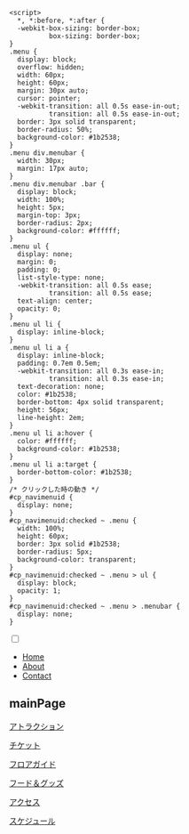 <html>
  
  <head>
    
    <script>
      *, *:before, *:after {
      -webkit-box-sizing: border-box;
              box-sizing: border-box;
    }
    .menu {
      display: block;
      overflow: hidden;
      width: 60px;
      height: 60px;
      margin: 30px auto;
      cursor: pointer;
      -webkit-transition: all 0.5s ease-in-out;
              transition: all 0.5s ease-in-out;
      border: 3px solid transparent;
      border-radius: 50%;
      background-color: #1b2538;
    }
    .menu div.menubar {
      width: 30px;
      margin: 17px auto;
    }
    .menu div.menubar .bar {
      display: block;
      width: 100%;
      height: 5px;
      margin-top: 3px;
      border-radius: 2px;
      background-color: #ffffff;
    }
    .menu ul {
      display: none;
      margin: 0;
      padding: 0;
      list-style-type: none;
      -webkit-transition: all 0.5s ease;
              transition: all 0.5s ease;
      text-align: center;
      opacity: 0;
    }
    .menu ul li {
      display: inline-block;
    }
    .menu ul li a {
      display: inline-block;
      padding: 0.7em 0.5em;
      -webkit-transition: all 0.3s ease-in;
              transition: all 0.3s ease-in;
      text-decoration: none;
      color: #1b2538;
      border-bottom: 4px solid transparent;
      height: 56px;
      line-height: 2em;
    }
    .menu ul li a:hover {
      color: #ffffff;
      background-color: #1b2538;
    }
    .menu ul li a:target {
      border-bottom-color: #1b2538;
    }
    /* クリックした時の動き */
    #cp_navimenuid {
      display: none;
    }
    #cp_navimenuid:checked ~ .menu {
      width: 100%;
      height: 60px;
      border: 3px solid #1b2538;
      border-radius: 5px;
      background-color: transparent;
    }
    #cp_navimenuid:checked ~ .menu > ul {
      display: block;
      opacity: 1;
    }
    #cp_navimenuid:checked ~ .menu > .menubar {
      display: none;
    }
  </script>
 </head>
  
  
  <input type="checkbox" id="cp_navimenuid">
  <label class="menu" for="cp_navimenuid">

  <div class="menubar">
    <span class="bar"></span>
    <span class="bar"></span>
    <span class="bar"></span>
  </div>

  <ul>
    <li><a id="home" href="#home">Home</a></li>
    <li><a id="about" href="#about">About</a></li>
    <li><a id="contact" href="#contact">Contact</a></li>
  </ul>

  </label>

  
  
  
</html>



## mainPage

[アトラクション](https://takajo-soft19.github.io/midnightland/attraction)


[チケット](https://takajo-soft19.github.io/midnightland/ticket)


[フロアガイド](https://takajo-soft19.github.io/midnightland/floor)


[フード＆グッズ](https://takajo-soft19.github.io/midnightland/foodgoods)


[アクセス](https://takajo-soft19.github.io/midnightland/access)


[スケジュール](https://takajo-soft19.github.io/midnightland/Schedule)
